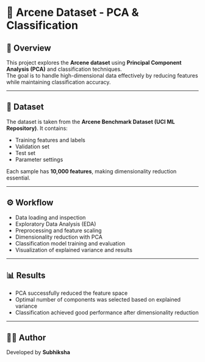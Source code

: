 # 🧬 Arcene Dataset - PCA & Classification  

## 📌 Overview  
This project explores the **Arcene dataset** using **Principal Component Analysis (PCA)** and classification techniques.  
The goal is to handle high-dimensional data effectively by reducing features while maintaining classification accuracy.  

---

## 📂 Dataset  
The dataset is taken from the **Arcene Benchmark Dataset (UCI ML Repository)**. It contains:  
- Training features and labels  
- Validation set  
- Test set  
- Parameter settings  

Each sample has **10,000 features**, making dimensionality reduction essential.  

---

## ⚙️ Workflow  
- Data loading and inspection  
- Exploratory Data Analysis (EDA)  
- Preprocessing and feature scaling  
- Dimensionality reduction with PCA  
- Classification model training and evaluation  
- Visualization of explained variance and results  

---

## 📊 Results  
- PCA successfully reduced the feature space  
- Optimal number of components was selected based on explained variance  
- Classification achieved good performance after dimensionality reduction  

---

## 👩‍💻 Author  
Developed by **Subhiksha**  

